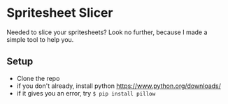 # Spritesheet Slicer

Needed to slice your spritesheets? Look no further, because I made a simple tool to help you.

## Setup

- Clone the repo
- if you don't already, install python https://www.python.org/downloads/
- if it gives you an error, try ```$ pip install pillow```
